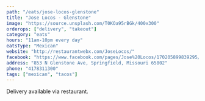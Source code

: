 ```yaml
---
path: "/eats/jose-locos-glenstone"
title: "Jose Locos - Glenstone"
image: "https://source.unsplash.com/T0KOa95rBGk/400x300"
orderops: ["delivery", "takeout"]
category: "eats"
hours: "11am-10pm every day"
eatsType: "Mexican"
website: "http://restaurantwebx.com/JoseLocos/"
facebook: "https://www.facebook.com/pages/Jose%20Locos/170205899839295/"
address: "853 N Glenstone Ave, Springfield, Missouri 65802"
phone: "4178311300"
tags: ["mexican", "tacos"]
---
```


Delivery available via restaurant.
